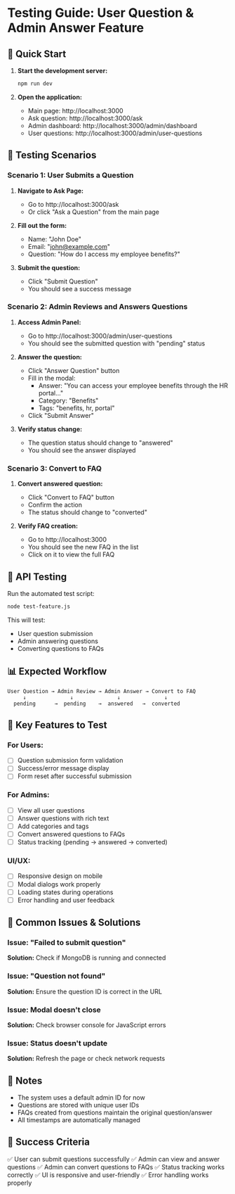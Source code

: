 # Testing Guide: User Question & Admin Answer Feature

## 🚀 Quick Start

1. **Start the development server:**
   ```bash
   npm run dev
   ```

2. **Open the application:**
   - Main page: http://localhost:3000
   - Ask question: http://localhost:3000/ask
   - Admin dashboard: http://localhost:3000/admin/dashboard
   - User questions: http://localhost:3000/admin/user-questions

## 🧪 Testing Scenarios

### Scenario 1: User Submits a Question

1. **Navigate to Ask Page:**
   - Go to http://localhost:3000/ask
   - Or click "Ask a Question" from the main page

2. **Fill out the form:**
   - Name: "John Doe"
   - Email: "john@example.com"
   - Question: "How do I access my employee benefits?"

3. **Submit the question:**
   - Click "Submit Question"
   - You should see a success message

### Scenario 2: Admin Reviews and Answers Questions

1. **Access Admin Panel:**
   - Go to http://localhost:3000/admin/user-questions
   - You should see the submitted question with "pending" status

2. **Answer the question:**
   - Click "Answer Question" button
   - Fill in the modal:
     - Answer: "You can access your employee benefits through the HR portal..."
     - Category: "Benefits"
     - Tags: "benefits, hr, portal"
   - Click "Submit Answer"

3. **Verify status change:**
   - The question status should change to "answered"
   - You should see the answer displayed

### Scenario 3: Convert to FAQ

1. **Convert answered question:**
   - Click "Convert to FAQ" button
   - Confirm the action
   - The status should change to "converted"

2. **Verify FAQ creation:**
   - Go to http://localhost:3000
   - You should see the new FAQ in the list
   - Click on it to view the full FAQ

## 🔧 API Testing

Run the automated test script:
```bash
node test-feature.js
```

This will test:
- User question submission
- Admin answering questions
- Converting questions to FAQs

## 📊 Expected Workflow

```
User Question → Admin Review → Admin Answer → Convert to FAQ
     ↓              ↓              ↓              ↓
  pending      →  pending    →  answered   →  converted
```

## 🎯 Key Features to Test

### For Users:
- [ ] Question submission form validation
- [ ] Success/error message display
- [ ] Form reset after successful submission

### For Admins:
- [ ] View all user questions
- [ ] Answer questions with rich text
- [ ] Add categories and tags
- [ ] Convert answered questions to FAQs
- [ ] Status tracking (pending → answered → converted)

### UI/UX:
- [ ] Responsive design on mobile
- [ ] Modal dialogs work properly
- [ ] Loading states during operations
- [ ] Error handling and user feedback

## 🐛 Common Issues & Solutions

### Issue: "Failed to submit question"
**Solution:** Check if MongoDB is running and connected

### Issue: "Question not found"
**Solution:** Ensure the question ID is correct in the URL

### Issue: Modal doesn't close
**Solution:** Check browser console for JavaScript errors

### Issue: Status doesn't update
**Solution:** Refresh the page or check network requests

## 📝 Notes

- The system uses a default admin ID for now
- Questions are stored with unique user IDs
- FAQs created from questions maintain the original question/answer
- All timestamps are automatically managed

## 🎉 Success Criteria

✅ User can submit questions successfully
✅ Admin can view and answer questions
✅ Admin can convert questions to FAQs
✅ Status tracking works correctly
✅ UI is responsive and user-friendly
✅ Error handling works properly 